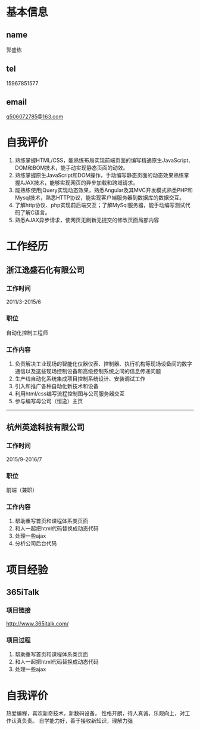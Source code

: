 # 基本信息
## name
郭盛栋
## tel
15967851577
## email
q506072785@163.com

# 自我评价

1. 熟练掌握HTML/CSS，能熟练布局实现前端页面的编写精通原生JavaScript、DOM和BOM技术，能手动实现静态页面的动效。
2. 熟练掌握原生JavaScript和DOM操作，手动编写静态页面的动态效果熟练掌握AJAX技术，能够实现网页的异步加载和跨域请求。
3. 能熟练使用jQuery实现动态效果，熟悉Angular及其MVC开发模式熟悉PHP和Mysql技术，熟悉HTTP协议，能实现客户端服务器到数据库的数据交互。
4. 了解http协议、php实现前后端交互；了解MySql服务器，能手动编写测试代码了解C语言。
5. 熟悉AJAX异步请求，使网页无刷新无提交的修改页面局部内容

# 工作经历

## 浙江逸盛石化有限公司
### 工作时间
2011/3-2015/6
### 职位
自动化控制工程师                               
### 工作内容
1. 负责解决工业现场的智能化仪器仪表、控制器、执行机构等现场设备间的数字通信以及这些现场控制设备和高级控制系统之间的信息传递问题
2. 生产线自动化系统集成项目控制系统设计、安装调试工作
3. 引入和推广各种自动化新技术和设备
4. 利用html/css编写流程控制图与公司服务器交互
5. 参与编写母公司（恒逸）主页

-------------------------

##  杭州英途科技有限公司
### 工作时间
2015/9-2016/7
### 职位
前端（兼职）                               
### 工作内容
1. 帮助重写首页和课程体系类页面
2. 和人一起把html代码替换成动态代码
3. 处理一些ajax
4. 分析公司后台代码


# 项目经验

## 365iTalk
### 项目链接
http://www.365italk.com/  
### 项目过程

1. 帮助重写首页和课程体系类页面
2. 和人一起把html代码替换成动态代码
3. 处理一些ajax

# 自我评价

热爱编程，喜欢新奇技术，新数码设备。
性格开朗，待人真诚，乐观向上，对工作认真负责。
自学能力好，善于接收新知识，理解力强
